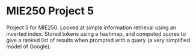 # MIE250 Project 5

Project 5 for MIE250. Looked at simple information retrieval using an inverted index. Stored tokens using a hashmap, and computed scores to give a ranked list of results when prompted with a query (a very simplified model of Google).
